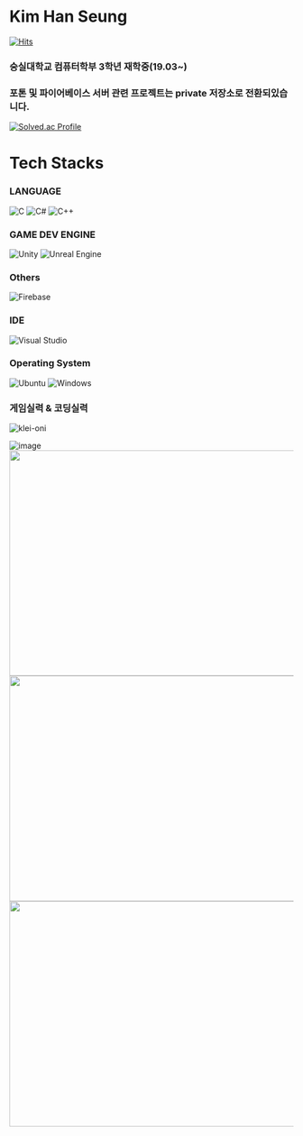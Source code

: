 # Kim Han Seung
[![Hits](https://hits.seeyoufarm.com/api/count/incr/badge.svg?url=https%3A%2F%2Fgithub.com%2FKor-HanS&count_bg=%230007FF&title_bg=%23555555&icon=&icon_color=%23FF0000&title=hits&edge_flat=false)](https://hits.seeyoufarm.com)

### 숭실대학교 컴퓨터학부 3학년 재학중(19.03~) 
### 포톤 및 파이어베이스 서버 관련 프로젝트는 private 저장소로 전환되있습니다.  

[![Solved.ac Profile](http://mazassumnida.wtf/api/v2/generate_badge?boj=hanking302)](https://solved.ac/hanking302/)

<div><h1> Tech Stacks</h1></div>

### LANGUAGE
![C](https://img.shields.io/badge/c-%2300599C.svg?style=for-the-badge&logo=c&logoColor=white)
![C#](https://img.shields.io/badge/c%23-%23239120.svg?style=for-the-badge&logo=c-sharp&logoColor=white)
![C++](https://img.shields.io/badge/c++-%2300599C.svg?style=for-the-badge&logo=c%2B%2B&logoColor=white)

### GAME DEV ENGINE
![Unity](https://img.shields.io/badge/unity-%23000000.svg?style=for-the-badge&logo=unity&logoColor=white)
![Unreal Engine](https://img.shields.io/badge/unrealengine-%23313131.svg?style=for-the-badge&logo=unrealengine&logoColor=white)

### Others
![Firebase](https://img.shields.io/badge/Firebase-039BE5?style=for-the-badge&logo=Firebase&logoColor=white)

### IDE 
![Visual Studio](https://img.shields.io/badge/Visual%20Studio-5C2D91.svg?style=for-the-badge&logo=visual-studio&logoColor=white)

### Operating System
![Ubuntu](https://img.shields.io/badge/Ubuntu-E95420?style=for-the-badge&logo=ubuntu&logoColor=white)
![Windows](https://img.shields.io/badge/Windows-0078D6?style=for-the-badge&logo=windows&logoColor=white)


### 게임실력 & 코딩실력
![klei-oni](https://user-images.githubusercontent.com/99121615/209559431-866985fc-8580-4fb7-8f86-e34731341b8c.gif)


![image](https://github.com/Kor-HanS/Kor-HanS/assets/99121615/25d394de-e3f5-4f23-8c39-559ca043d946)
<img src="https://user-images.githubusercontent.com/99121615/219943212-85a0e0d8-6a7f-4805-bca6-4939d91b580a.png" width="600" height="400"/>
<img src="https://user-images.githubusercontent.com/99121615/219922089-f7a56698-beb7-4d16-a12b-f5ae181ac2c8.png" width="600" height="400"/>
<img src="https://user-images.githubusercontent.com/99121615/219921986-ead93fbc-119b-4154-88cc-515bdc556f63.png" width="600" height="400"/>
